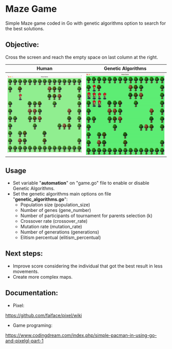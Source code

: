# Maze Game
Simple Maze game coded in Go with genetic algorithms option to search for the best solutions.

## Objective:
Cross the screen and reach the empty space on last column at the right.

**Human** | **Genetic Algorithms**
:-------------------------:|:-------------------------:
<img width="430" alt="horizontal" src="https://github.com/cassianoperin/Maze_Game/blob/main/Images/maze-human.png">  |  <img width="430" alt="vertical" src="https://github.com/cassianoperin/Maze_Game/blob/main/Images/maze-automations.gif">

## Usage
- Set variable "**automation**" on "game.go" file to enable or disable Genetic Algorithms.
- Set the genetic algorithms main options on file "**genetic_algorithms.go**":
  - Population size (population_size)
  - Number of genes (gene_number)
  - Number of participants of tournament for parents selection (k)
  - Crossover rate (crossover_rate)
  - Mutation rate (mutation_rate)
  - Number of generations (generations)
  - Elitism percentual (elitism_percentual)

## Next steps:
- Improve score considering the individual that got the best result in less movements.
- Create more complex maps.

## Documentation:

- Pixel:

https://github.com/faiface/pixel/wiki

- Game programing:

https://www.codingdream.com/index.php/simple-pacman-in-using-go-and-pixelgl-part-1
